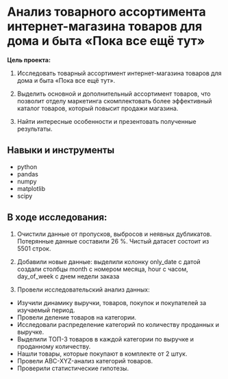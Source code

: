 # Анализ товарного ассортимента интернет-магазина товаров для дома и быта «Пока все ещё тут»

**Цель проекта:** 

1. Исследовать товарный ассортимент интернет-магазина товаров для дома и быта «Пока все ещё тут».

2. Выделить основной и дополнительный ассортимент товаров, что позволит отделу маркетинга скомплектовать более эффективный каталог товаров, который повысит продажи магазина.

3. Найти интересные особенности и презентовать полученные результаты.


## Навыки и инструменты
* python
* pandas
* numpy
* matplotlib
* scipy


## В ходе исследования:

1. Очистили данные от пропусков, выбросов и неявных дубликатов. Потерянные данные составили 26 %. Чистый датасет состоит из 5501 строк.

2. Добавили новые данные:
выделили колонку only_date с датой
создали столбцы month с номером месяца, hour с часом, day_of_week с днем недели заказа

4. Провели исcледовательский анализ данных:

* Изучили динамику выручки, товаров, покупок и покупателей за изучаемый период.
* Провели деление товаров на категории.
* Исcледовали распределение категорий по количеству проданных и выручке.
* Выделили ТОП-3 товаров в каждой категории по выручке и проданному количеству.
* Нашли товары, которые покупают в комплекте от 2 штук.
* Провели ABC-XYZ-анализ категорий товаров.
* Проверили статистические гипотезы.
